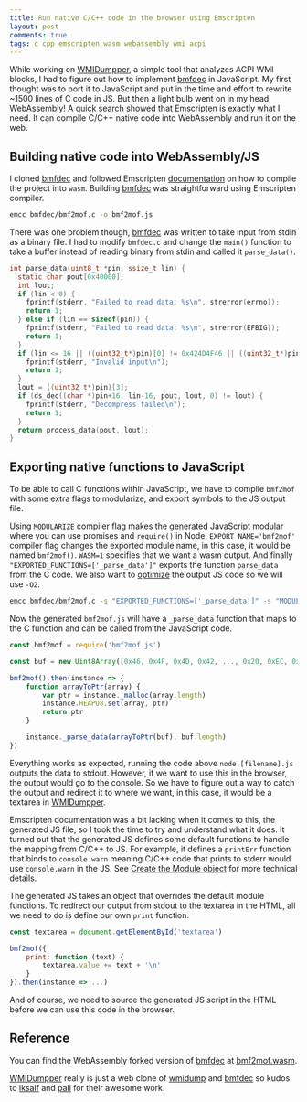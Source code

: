 ```yaml
---
title: Run native C/C++ code in the browser using Emscripten
layout: post
comments: true
tags: c cpp emscripten wasm webassembly wmi acpi
---
```


While working on [WMIDumpper](https://aymanbagabas.com/wmidumpper/), a simple tool that analyzes ACPI WMI blocks, I had to figure out how to implement [bmfdec](https://github.com/pali/bmfdec) in JavaScript. My first thought was to port it to JavaScript and put in the time and effort to rewrite ~1500 lines of C code in JS. But then a light bulb went on in my head, WebAssembly! A quick search showed that [Emscripten](https://emscripten.org/) is exactly what I need. It can compile C/C++ native code into WebAssembly and run it on the web.

## Building native code into WebAssembly/JS

I cloned [bmfdec](https://github.com/pali/bmfdec) and followed Emscripten [documentation](https://emscripten.org/docs/index.html) on how to compile the project into `wasm`. Building [bmfdec](https://github.com/pali/bmfdec) was straightforward using Emscripten compiler.

``` sh
emcc bmfdec/bmf2mof.c -o bmf2mof.js
```

There was one problem though, [bmfdec](https://github.com/pali/bmfdec) was written to take input from stdin as a binary file. I had to modify `bmfdec.c` and change the `main()` function to take a buffer instead of reading binary from stdin and called it `parse_data()`.

``` c
int parse_data(uint8_t *pin, ssize_t lin) {
  static char pout[0x40000];
  int lout;
  if (lin < 0) {
    fprintf(stderr, "Failed to read data: %s\n", strerror(errno));
    return 1;
  } else if (lin == sizeof(pin)) {
    fprintf(stderr, "Failed to read data: %s\n", strerror(EFBIG));
    return 1;
  }
  if (lin <= 16 || ((uint32_t*)pin)[0] != 0x424D4F46 || ((uint32_t*)pin)[1] != 0x01 || ((uint32_t*)pin)[2] != (uint32_t)lin-16 || ((uint32_t*)pin)[3] > sizeof(pout)) {
    fprintf(stderr, "Invalid input\n");
    return 1;
  }
  lout = ((uint32_t*)pin)[3];
  if (ds_dec((char *)pin+16, lin-16, pout, lout, 0) != lout) {
    fprintf(stderr, "Decompress failed\n");
    return 1;
  }
  return process_data(pout, lout);
}
```

## Exporting native functions to JavaScript

To be able to call C functions within JavaScript, we have to compile `bmf2mof` with some extra flags to modularize, and export symbols to the JS output file.

Using `MODULARIZE` compiler flag makes the generated JavaScript modular where you can use promises and `require()` in Node. `EXPORT_NAME='bmf2mof'` compiler flag changes the exported module name, in this case, it would be named `bmf2mof()`. `WASM=1` specifies that we want a wasm output. And finally `"EXPORTED_FUNCTIONS=['_parse_data']"` exports the function `parse_data` from the C code. We also want to [optimize](https://emscripten.org/docs/optimizing/Optimizing-Code.html) the output JS code so we will use `-O2`.

``` sh
emcc bmfdec/bmf2mof.c -s "EXPORTED_FUNCTIONS=['_parse_data']" -s "MODULARIZE=1" -s "EXPORT_NAME='bmf2mof'" -s "WASM=1" -O2 -o bmf2mof.js`.
```

Now the generated `bmf2mof.js` will have a `_parse_data` function that maps to the C function and can be called from the JavaScript code.

``` javascript
const bmf2mof = require('bmf2mof.js')

const buf = new Uint8Array([0x46, 0x4F, 0x4D, 0x42, ..., 0x20, 0xEC, 0xFF, 0x0F])

bmf2mof().then(instance => {
    function arrayToPtr(array) {
        var ptr = instance._malloc(array.length)
        instance.HEAPU8.set(array, ptr)
        return ptr
    }

    instance._parse_data(arrayToPtr(buf), buf.length)
})
```

Everything works as expected, running the code above `node [filename].js` outputs the data to stdout. However, if we want to use this in the browser, the output would go to the console. So we have to figure out a way to catch the output and redirect it to where we want, in this case, it would be a textarea in [WMIDumpper](https://github.com/aymanbagabas/wmidumpper).

Emscripten documentation was a bit lacking when it comes to this, the generated JS file, so I took the time to try and understand what it does. It turned out that the generated JS defines some default functions to handle the mapping from C/C++ to JS. For example, it defines a `printErr` function that binds to `console.warn` meaning C/C++ code that prints to stderr would use `console.warn` in the JS. See [Create the Module object](https://emscripten.org/docs/api_reference/module.html#creating-the-module-object) for more technical details.

The generated JS takes an object that overrides the default module functions. To redirect our output from stdout to the textarea in the HTML, all we need to do is define our own `print` function.

``` javascript
const textarea = document.getElementById('textarea')

bmf2mof({
    print: function (text) {
        textarea.value += text + '\n'
    }
}).then(instance => ...)
```

And of course, we need to source the generated JS script in the HTML before we can use this code in the browser.

## Reference

You can find the WebAssembly forked version of [bmfdec](https://github.com/pali/bmfdec) at [bmf2mof.wasm](https://github.com/aymanbagabas/bmf2mof.wasm).

[WMIDumpper](https://github.com/aymanbagabas/wmidumpper) really is just a web clone of [wmidump](https://github.com/iksaif/wmidump) and [bmfdec](https://github.com/pali/bmfdec) so kudos to [iksaif](https://github.com/iksaif) and [pali](https://github.com/pali) for their awesome work.